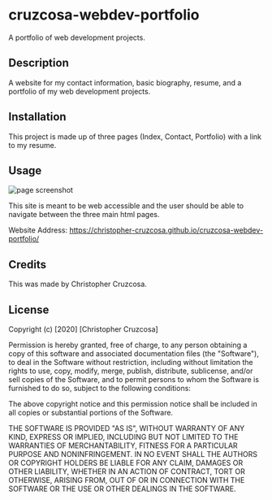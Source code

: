 # cruzcosa-webdev-portfolio
A portfolio of web development projects.

## Description 

A website for my contact information, basic biography, resume, and a portfolio of my web development projects.


## Installation

This project is made up of three pages (Index, Contact, Portfolio) with a link to my resume.


## Usage 

![page screenshot](./assets/images/screenshot1.png)



This site is meant to be web accessible and the user should be able to navigate between the three main html pages.

Website Address: https://christopher-cruzcosa.github.io/cruzcosa-webdev-portfolio/


## Credits

This was made by Christopher Cruzcosa.



## License

Copyright (c) [2020] [Christopher Cruzcosa]

Permission is hereby granted, free of charge, to any person obtaining a copy
of this software and associated documentation files (the "Software"), to deal
in the Software without restriction, including without limitation the rights
to use, copy, modify, merge, publish, distribute, sublicense, and/or sell
copies of the Software, and to permit persons to whom the Software is
furnished to do so, subject to the following conditions:

The above copyright notice and this permission notice shall be included in all
copies or substantial portions of the Software.

THE SOFTWARE IS PROVIDED "AS IS", WITHOUT WARRANTY OF ANY KIND, EXPRESS OR
IMPLIED, INCLUDING BUT NOT LIMITED TO THE WARRANTIES OF MERCHANTABILITY,
FITNESS FOR A PARTICULAR PURPOSE AND NONINFRINGEMENT. IN NO EVENT SHALL THE
AUTHORS OR COPYRIGHT HOLDERS BE LIABLE FOR ANY CLAIM, DAMAGES OR OTHER
LIABILITY, WHETHER IN AN ACTION OF CONTRACT, TORT OR OTHERWISE, ARISING FROM,
OUT OF OR IN CONNECTION WITH THE SOFTWARE OR THE USE OR OTHER DEALINGS IN THE
SOFTWARE.
